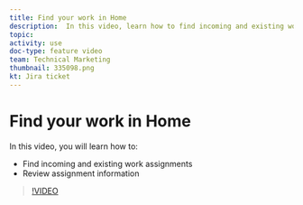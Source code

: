 ```yaml
---
title: Find your work in Home
description:  In this video, learn how to find incoming and existing work assignments and review assignment information  .
topic:
activity: use
doc-type: feature video
team: Technical Marketing
thumbnail: 335098.png
kt: Jira ticket
---
```

# Find your work in Home

In this video, you will learn how to:

* Find incoming and existing work assignments
* Review assignment information 

>[!VIDEO](https://video.tv.adobe.com/v/335098/?quality=12&learn=on)
